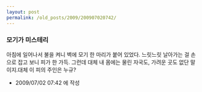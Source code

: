 ```yaml
---
layout: post
permalink: /old_posts/2009/200907020742/
---
```


### 모기가 미스테리

아침에 일어나서 불을 켜니 벽에 모기 한 마리가 붙어 있었다. 느릿느릿 날아가는 걸 손으로 잡고 보니 피가 한 가득. 그런데 대체 내 몸에는 물린 자국도, 가려운 곳도 없단 말이지.대체 이 피의 주인은 누규?



- 2009/07/02 07:42 에 작성